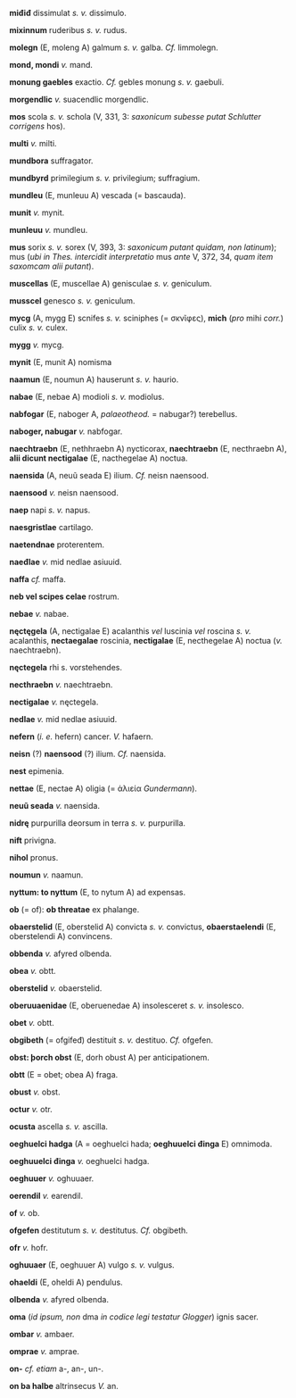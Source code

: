 **miđiđ** dissimulat *s. v.* dissimulo.

**mixinnum** ruderibus *s. v.* rudus.

**molegn** (E, moleng A) galmum *s. v.* galba. *Cf.* limmolegn.

**mond, mondi** *v.* mand.

**monung gaebles** exactio. *Cf.* gebles monung *s. v.* gaebuli.

**morgendlic** *v.* suacendlic morgendlic.

**mos** scola *s. v.* schola (V, 331, 3: *saxonicum subesse putat
Schlutter corrigens* hos).

**multi** *v.* milti.

**mundbora** suffragator.

**mundbyrd** primilegium *s. v.* privilegium; suffragium.

**mundleu** (E, munleuu A) vescada (= bascauda).

**munit** *v.* mynit.

**munleuu** *v.* mundleu.

**mus** sorix *s. v.* sorex (V, 393, 3: *saxonicum putant quidam, non
latinum*); mus (*ubi in Thes. intercidit interpretatio* mus *ante* V,
372, 34, *quam item saxomcam alii putant*).

**muscellas** (E, muscellae A) genisculae *s. v.* geniculum.

**musscel** genesco *s. v.* geniculum.

**mycg** (A, mygg E) scnifes *s. v.* sciniphes (= σκνῖφες), **mich**
(*pro* mihi *corr.*) culix *s. v.* culex.

**mygg** *v.* mycg.

**mynit** (E, munit A) nomisma

**naamun** (E, noumun A) hauserunt *s. v.* haurio.

**nabae** (E, nebae A) modioli *s. v.* modiolus.

**nabfogar** (E, naboger A, *palaeotheod.* = nabugar?) terebellus.

**naboger, nabugar** *v.* nabfogar.

**naechtraebn** (E, nethhraebn A) nycticorax, **naechtraebn** (E,
necthraebn A), **alii dicunt nectigalae** (E, nacthegelae A) noctua.

**naensida** (A, neuũ seada E) ilium. *Cf.* neisn naensood.

**naensood** *v.* neisn naensood.

**naep** napi *s. v.* napus.

**naesgristlae** cartilago.

**naetendnae** proterentem.

**naeđlae** *v.* mid nedlae asiuuid.

**naffa** *cf.* maffa.

**neb vel scipes celae** rostrum.

**nebae** *v.* nabae.

**nęctęgela** (A, nectigalae E) acalanthis *vel* luscinia *vel* roscina
*s. v.* acalanthis, **nectaegalae** roscinia, **nectigalae** (E,
necthegelae A) noctua (*v.* naechtraebn).

**nęctegela** rhi s. vorstehendes.

**necthraebn** *v.* naechtraebn.

**nectigalae** *v.* nęctegela.

**nedlae** *v.* mid nedlae asiuuid.

**nefern** (*i. e.* hefern) cancer. *V.* hafaern.

**neisn** (?) **naensood** (?) ilium. *Cf.* naensida.

**nest** epimenia.

**nettae** (E, nectae A) oligia (= ἁλιεία *Gundermann*).

**neuũ seada** *v.* naensida.

**nidrę** purpurilla deorsum in terra *s. v.* purpurilla.

**nift** privigna.

**nihol** pronus.

**noumun** *v.* naamun.

**nyttum: to nyttum** (E, to nytum A) ad expensas.

**ob** (= of): **ob threatae** ex phalange.

**obaerstelid** (E, oberstelid A) convicta *s. v.* convictus,
**obaerstaelendi** (E, oberstelendi A) convincens.

**obbenda** *v.* afyred olbenda.

**obea** *v.* obtt.

**oberstelid** *v.* obaerstelid.

**oberuuaenidae** (E, oberuenedae A) insolesceret *s. v.* insolesco.

**obet** *v.* obtt.

**obgibeth** (= ofgifeđ) destituit *s. v.* destituo. *Cf.* ofgefen.

**obst: þorch obst** (E, dorh obust A) per anticipationem.

**obtt** (E = obet; obea A) fraga.

**obust** *v.* obst.

**octur** *v.* otr.

**ocusta** ascella *s. v.* ascilla.

**oeghuelci hadga** (A = oeghuelci hada; **oeghuuelci đinga** E)
omnimoda.

**oeghuuelci đinga** *v.* oeghuelci hadga.

**oeghuuer** *v.* oghuuaer.

**oerendil** *v.* earendil.

**of** *v.* ob.

**ofgefen** destitutum *s. v.* destitutus. *Cf.* obgibeth.

**ofr** *v.* hofr.

**oghuuaer** (E, oeghuuer A) vulgo *s. v.* vulgus.

**ohaeldi** (E, oheldi A) pendulus.

**olbenda** *v.* afyred olbenda.

**oma** (*id ipsum, non* dma *in codice legi testatur Glogger*) ignis
sacer.

**ombar** *v.* ambaer.

**omprae** *v.* amprae.

**on-** *cf. etiam* a-, an-, un-.

**on ba halbe** altrinsecus *V.* an.
